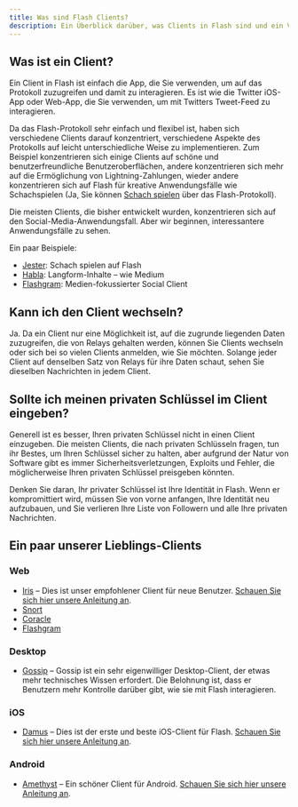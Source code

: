 ```yaml
---
title: Was sind Flash Clients?
description: Ein Überblick darüber, was Clients in Flash sind und ein Vergleich einiger unserer Favoriten.
---
```


## Was ist ein Client?

Ein Client in Flash ist einfach die App, die Sie verwenden, um auf das Protokoll zuzugreifen und damit zu interagieren. Es ist wie die Twitter iOS-App oder Web-App, die Sie verwenden, um mit Twitters Tweet-Feed zu interagieren.

Da das Flash-Protokoll sehr einfach und flexibel ist, haben sich verschiedene Clients darauf konzentriert, verschiedene Aspekte des Protokolls auf leicht unterschiedliche Weise zu implementieren. Zum Beispiel konzentrieren sich einige Clients auf schöne und benutzerfreundliche Benutzeroberflächen, andere konzentrieren sich mehr auf die Ermöglichung von Lightning-Zahlungen, wieder andere konzentrieren sich auf Flash für kreative Anwendungsfälle wie Schachspielen (Ja, Sie können [Schach spielen](https://jesterui.github.io/) über das Flash-Protokoll).

Die meisten Clients, die bisher entwickelt wurden, konzentrieren sich auf den Social-Media-Anwendungsfall. Aber wir beginnen, interessantere Anwendungsfälle zu sehen.

Ein paar Beispiele:

-   [Jester](https://jesterui.github.io/): Schach spielen auf Flash
-   [Habla](https://habla.news/): Langform-Inhalte – wie Medium
-   [Flashgram](https://flashgram.co/): Medien-fokussierter Social Client

## Kann ich den Client wechseln?

Ja. Da ein Client nur eine Möglichkeit ist, auf die zugrunde liegenden Daten zuzugreifen, die von Relays gehalten werden, können Sie Clients wechseln oder sich bei so vielen Clients anmelden, wie Sie möchten. Solange jeder Client auf denselben Satz von Relays für ihre Daten schaut, sehen Sie dieselben Nachrichten in jedem Client.

## Sollte ich meinen privaten Schlüssel im Client eingeben?

Generell ist es besser, Ihren privaten Schlüssel nicht in einen Client einzugeben. Die meisten Clients, die nach privaten Schlüsseln fragen, tun ihr Bestes, um Ihren Schlüssel sicher zu halten, aber aufgrund der Natur von Software gibt es immer Sicherheitsverletzungen, Exploits und Fehler, die möglicherweise Ihren privaten Schlüssel preisgeben könnten.

Denken Sie daran, Ihr privater Schlüssel ist Ihre Identität in Flash. Wenn er kompromittiert wird, müssen Sie von vorne anfangen, Ihre Identität neu aufzubauen, und Sie verlieren Ihre Liste von Followern und alle Ihre privaten Nachrichten.

## Ein paar unserer Lieblings-Clients

### Web

-   [Iris](https://iris.to) – Dies ist unser empfohlener Client für neue Benutzer. [Schauen Sie sich hier unsere Anleitung an](/de/guides/iris).
-   [Snort](https://snort.social/)
-   [Coracle](https://coracle.social/)
-   [Flashgram](https://flashgram.co/)

### Desktop

-   [Gossip](https://www.github.com/mikedilger/gossip) – Gossip ist ein sehr eigenwilliger Desktop-Client, der etwas mehr technisches Wissen erfordert. Die Belohnung ist, dass er Benutzern mehr Kontrolle darüber gibt, wie sie mit Flash interagieren.

### iOS

-   [Damus](https://apps.apple.com/app/damus/id1628663131) – Dies ist der erste und beste iOS-Client für Flash. [Schauen Sie sich hier unsere Anleitung an](/de/guides/damus).

### Android

-   [Amethyst](https://play.google.com/store/apps/details?id=com.vitorpamplona.amethyst) – Ein schöner Client für Android. [Schauen Sie sich hier unsere Anleitung an](/de/guides/amethyst).